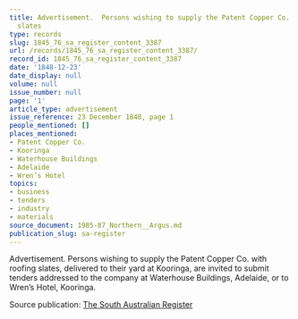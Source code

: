 ```yaml
---
title: Advertisement.  Persons wishing to supply the Patent Copper Co. with roofing
  slates
type: records
slug: 1845_76_sa_register_content_3387
url: /records/1845_76_sa_register_content_3387/
record_id: 1845_76_sa_register_content_3387
date: '1848-12-23'
date_display: null
volume: null
issue_number: null
page: '1'
article_type: advertisement
issue_reference: 23 December 1848, page 1
people_mentioned: []
places_mentioned:
- Patent Copper Co.
- Kooringa
- Waterhouse Buildings
- Adelaide
- Wren’s Hotel
topics:
- business
- tenders
- industry
- materials
source_document: 1985-87_Northern__Argus.md
publication_slug: sa-register
---
```


Advertisement.  Persons wishing to supply the Patent Copper Co. with roofing slates, delivered to their yard at Kooringa, are invited to submit tenders addressed to the company at Waterhouse Buildings, Adelaide, or to Wren’s Hotel, Kooringa.

Source publication: [The South Australian Register](/publications/sa-register/)
